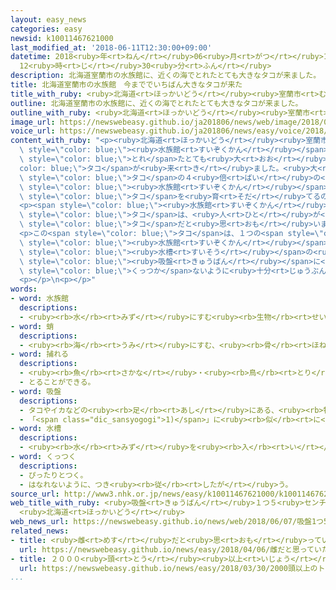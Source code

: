 ```yaml
---
layout: easy_news
categories: easy
newsid: k10011467621000
last_modified_at: '2018-06-11T12:30:00+09:00'
datetime: 2018<ruby>年<rt>ねん</rt></ruby>06<ruby>月<rt>がつ</rt></ruby>11<ruby>日<rt>にち</rt></ruby>
  12<ruby>時<rt>じ</rt></ruby>30<ruby>分<rt>ふん</rt></ruby>
description: 北海道室蘭市の水族館に、近くの海でとれたとても大きなタコが来ました。
title: 北海道室蘭市の水族館　今まででいちばん大きなタコが来た
title_with_ruby: <ruby>北海道<rt>ほっかいどう</rt></ruby><ruby>室蘭市<rt>むろらんし</rt></ruby>の<ruby>水族館<rt>すいぞくかん</rt></ruby>　<ruby>今<rt>いま</rt></ruby>まででいちばん<ruby>大<rt>おお</rt></ruby>きなタコが<ruby>来<rt>き</rt></ruby>た
outline: 北海道室蘭市の水族館に、近くの海でとれたとても大きなタコが来ました。
outline_with_ruby: <ruby>北海道<rt>ほっかいどう</rt></ruby><ruby>室蘭市<rt>むろらんし</rt></ruby>の<ruby>水族館<rt>すいぞくかん</rt></ruby>に、<ruby>近<rt>ちか</rt></ruby>くの<ruby>海<rt>うみ</rt></ruby>でとれたとても<ruby>大<rt>おお</rt></ruby>きなタコが<ruby>来<rt>き</rt></ruby>ました。
image_url: https://newswebeasy.github.io/ja201806/news/web/image/2018/06/07/K10011467621_1806071216_1806071226_01_02.jpg
voice_url: https://newswebeasy.github.io/ja201806/news/easy/voice/2018/06/11/k10011467621000.mp4
content_with_ruby: "<p><ruby>北海道<rt>ほっかいどう</rt></ruby><ruby>室蘭市<rt>むろらんし</rt></ruby>の<span\
  \ style=\"color: blue;\"><ruby>水族館<rt>すいぞくかん</rt></ruby></span>に、<ruby>近<rt>ちか</rt></ruby>くの<ruby>海<rt>うみ</rt></ruby>で<span\
  \ style=\"color: blue;\">とれ</span>たとても<ruby>大<rt>おお</rt></ruby>きな<span style=\"\
  color: blue;\">タコ</span>が<ruby>来<rt>き</rt></ruby>ました。<ruby>大<rt>おお</rt></ruby>きさは２ｍ<ruby>以上<rt>いじょう</rt></ruby>、<ruby>重<rt>おも</rt></ruby>さは３７ｋｇで、<ruby>普通<rt>ふつう</rt></ruby>の<span\
  \ style=\"color: blue;\">タコ</span>の４<ruby>倍<rt>ばい</rt></ruby>の<ruby>重<rt>おも</rt></ruby>さです。この<span\
  \ style=\"color: blue;\"><ruby>水族館<rt>すいぞくかん</rt></ruby></span>で、こんなに<ruby>大<rt>おお</rt></ruby>きな<span\
  \ style=\"color: blue;\">タコ</span>を<ruby>育<rt>そだ</rt></ruby>てるのは<ruby>初<rt>はじ</rt></ruby>めてです。</p>\n\
  <p><span style=\"color: blue;\"><ruby>水族館<rt>すいぞくかん</rt></ruby></span>の<ruby>人<rt>ひと</rt></ruby>は「この<span\
  \ style=\"color: blue;\">タコ</span>は、<ruby>人<rt>ひと</rt></ruby>が<ruby>来<rt>く</rt></ruby>ると<ruby>近<rt>ちか</rt></ruby>くまで<ruby>行<rt>い</rt></ruby>くので、よく<ruby>見<rt>み</rt></ruby>ることができて、いい<span\
  \ style=\"color: blue;\">タコ</span>だと<ruby>思<rt>おも</rt></ruby>います」と<ruby>話<rt>はな</rt></ruby>していました。</p>\n\
  <p>この<span style=\"color: blue;\">タコ</span>は、１つの<span style=\"color: blue;\"><ruby>吸盤<rt>きゅうばん</rt></ruby></span>の<ruby>大<rt>おお</rt></ruby>きさが５ｃｍあります。<span\
  \ style=\"color: blue;\"><ruby>水族館<rt>すいぞくかん</rt></ruby></span>の<ruby>人<rt>ひと</rt></ruby>は、<span\
  \ style=\"color: blue;\"><ruby>水槽<rt>すいそう</rt></ruby></span>の<ruby>中<rt>なか</rt></ruby>を<ruby>掃除<rt>そうじ</rt></ruby>するときは、<ruby>大<rt>おお</rt></ruby>きな<span\
  \ style=\"color: blue;\"><ruby>吸盤<rt>きゅうばん</rt></ruby></span>に<ruby>掃除<rt>そうじ</rt></ruby>する<ruby>人<rt>ひと</rt></ruby>の<ruby>体<rt>からだ</rt></ruby>が<span\
  \ style=\"color: blue;\">くっつか</span>ないように<ruby>十分<rt>じゅうぶん</rt></ruby><ruby>気<rt>き</rt></ruby>をつけていると<ruby>話<rt>はな</rt></ruby>していました。</p>\n\
  <p></p>\n<p></p>"
words:
- word: 水族館
  descriptions:
  - <ruby><rb>水</rb><rt>みず</rt></ruby>にすむ<ruby><rb>生物</rb><rt>せいぶつ</rt></ruby>を<ruby><rb>集</rb><rt>あつ</rt></ruby>め、ガラス<ruby><rb>張</rb><rt>ば</rt></ruby>りの<ruby><rb>大</rb><rt>おお</rt></ruby>きな<ruby><rb>水槽</rb><rt>すいそう</rt></ruby>に<ruby><rb>入</rb><rt>い</rt></ruby>れて、<ruby><rb>生</rb><rt>い</rt></ruby>きたままのようすを<ruby><rb>見</rb><rt>み</rt></ruby>せるようにした<ruby><rb>所</rb><rt>ところ</rt></ruby>。すいぞっかん。
- word: 蛸
  descriptions:
  - <ruby><rb>海</rb><rt>うみ</rt></ruby>にすむ、<ruby><rb>骨</rb><rt>ほね</rt></ruby>のない、やわらかな<ruby><rb>動物</rb><rt>どうぶつ</rt></ruby>。<ruby><rb>物</rb><rt>もの</rt></ruby>に<ruby><rb>吸</rb><rt>す</rt></ruby>いつくいぼ（<ruby><rb>吸盤</rb><rt>きゅうばん</rt></ruby>）のついた<ruby><rb>足</rb><rt>あし</rt></ruby>が<ruby><rb>八本</rb><rt>はちほん</rt></ruby>ある。<ruby><rb>食用</rb><rt>しょくよう</rt></ruby>にする。
- word: 捕れる
  descriptions:
  - <ruby><rb>魚</rb><rt>さかな</rt></ruby>・<ruby><rb>鳥</rb><rt>とり</rt></ruby>などが<ruby><rb>得</rb><rt>え</rt></ruby>られる。
  - とることができる。
- word: 吸盤
  descriptions:
  - タコやイカなどの<ruby><rb>足</rb><rt>あし</rt></ruby>にある、<ruby><rb>物</rb><rt>もの</rt></ruby>に<ruby><rb>吸</rb><rt>す</rt></ruby>いつくための<ruby><rb>器官</rb><rt>きかん</rt></ruby>。
  - 「<span class="dic_sansyogogi">1)</span>」に<ruby><rb>似</rb><rt>に</rt></ruby>た<ruby><rb>形</rb><rt>かたち</rt></ruby>のもの。
- word: 水槽
  descriptions:
  - <ruby><rb>水</rb><rt>みず</rt></ruby>を<ruby><rb>入</rb><rt>い</rt></ruby>れておく<ruby><rb>大</rb><rt>おお</rt></ruby>きな<ruby><rb>入</rb><rt>い</rt></ruby>れ<ruby><rb>物</rb><rt>もの</rt></ruby>。
- word: くっつく
  descriptions:
  - ぴったりとつく。
  - はなれないように、つき<ruby><rb>従</rb><rt>したが</rt></ruby>う。
source_url: http://www3.nhk.or.jp/news/easy/k10011467621000/k10011467621000.html
web_title_with_ruby: <ruby>吸盤<rt>きゅうばん</rt></ruby>１つ５<ruby>センチ<rt>せんち</rt></ruby>！<ruby>水族館<rt>すいぞくかん</rt></ruby><ruby>史上<rt>しじょう</rt></ruby><ruby>最大<rt>さいだい</rt></ruby>の<ruby>タコ<rt>たこ</rt></ruby>が<ruby>来<rt>き</rt></ruby>た
  <ruby>北海道<rt>ほっかいどう</rt></ruby>
web_news_url: https://newswebeasy.github.io/news/web/2018/06/07/吸盤1つ5センチ水族館史上最大のタコが来た-北海道
related_news:
- title: <ruby>雌<rt>めす</rt></ruby>だと<ruby>思<rt>おも</rt></ruby>っていたカピバラは<ruby>雄<rt>おす</rt></ruby>だった
  url: https://newswebeasy.github.io/news/easy/2018/04/06/雌だと思っていたカピバラは雄だった
- title: ２０００<ruby>頭<rt>とう</rt></ruby><ruby>以上<rt>いじょう</rt></ruby>のトドが<ruby>北海道<rt>ほっかいどう</rt></ruby>の<ruby>島<rt>しま</rt></ruby>に<ruby>集<rt>あつ</rt></ruby>まる
  url: https://newswebeasy.github.io/news/easy/2018/03/30/2000頭以上のトドが北海道の島に集まる
...
```

